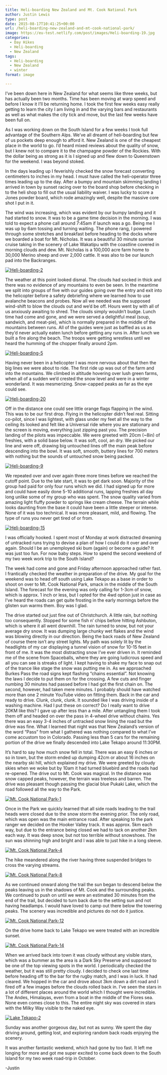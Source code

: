 ```yaml
---
title: Heli-boarding New Zealand and Mt. Cook National Park
author: Justin Lewis
type: post
date: 2015-08-17T10:41:25+00:00
url: /heli-boarding-new-zealand-and-mt-cook-national-park/
image: https://eu-test.netlify.com/post/images/Heli-boarding-19.jpg
categories:
  - Day Hikes
  - Heli-boarding
  - New Zealand
tags:
  - Heli-boarding
  - New Zealand
  - winter
format: image

---
```

I&#8217;ve been down here in New Zealand for what seems like three weeks, but has actually been two months. Time has been moving at warp speed and before I know it I&#8217;ll be returning home. I took the first few weeks easy really getting to learn the city I am living in and the varying bars and restaurants as well as what makes the city tick and move, but the last few weeks have been full on.

As I was working down on the South Island for a few weeks I took full advantage of the Southern Alps. We&#8217;ve all dreamt of heli-boarding but few of us pockets deep enough to afford it. New Zealand is one of the cheapest place in the world to go. I&#8217;d heard mixed reviews about the quality of snow, but I knew not to compare it to the champagne powder of the Rockies. With the dollar being as strong as it is I signed up and flew down to Queenstown for the weekend. I was beyond stoked.

In the days leading up I feverishly checked the snow forecast converting centimeters to inches in my head. I must have called the heli-operator three times leading up to the day. After a bumpy and mountain skimming landing I arrived in town by sunset racing over to the board shop before checking in to the heli shop to fill out the usual liability waiver. I was lucky to score a Jones powder board, which rode amazingly well, despite the massive core shot I put in it.

The wind was increasing, which was evident by our bumpy landing and it had started to snow. It was to be a game time decision in the morning. I was told to expect a phone call around 7:45am if launch was a go. Being me I was up by 6am tossing and turning waiting. The phone rang, I powered through some stretches and breakfast before heading to the docks where we boarded a boat for Mt. Nicholas. It was a beautiful 30 minute sunrise cruise taking in the scenery of Lake Wakatipu with the coastline covered in morning clouds and dew. Mt. Nicholas is a 100,000 acre farm home to 30,000 Merino sheep and over 2,000 cattle. It was also to be our launch pad into the Backranges.

<div class="ngg-gallery-singlepic-image " style="">
  <a href="http://www.elevationupgrade.com/wp-content/gallery/heli-boarding-and-mt-cook/Heli-boarding-2.jpg"
		     title=""
             data-src="http://www.elevationupgrade.com/wp-content/gallery/heli-boarding-and-mt-cook/Heli-boarding-2.jpg"
             data-thumbnail="http://www.elevationupgrade.com/wp-content/gallery/heli-boarding-and-mt-cook/thumbs/thumbs_Heli-boarding-2.jpg"
             data-image-id="237"
             data-title="Heli-boarding-2"
             data-description=""
             target='_self'
             class="ngg-fancybox" rel="071d1439967ccca3d20e6402ba62120c"> <img class="ngg-singlepic"
             src="http://www.elevationupgrade.com/wp-content/gallery/heli-boarding-and-mt-cook/dynamic/Heli-boarding-2.jpg-nggid03237-ngg0dyn-0x0x100-00f0w010c010r110f110r010t010.jpg"
             alt="Heli-boarding-2"
             title="Heli-boarding-2"
 /> </a>
</div>

<!--more-->

The weather at this point looked dismal. The clouds had socked in thick and there was no evidence of any mountains to even be seen. In the meantime we split into groups of five with our guides going over the entry and exit into the helicopter before a safety debriefing where we learned how to use avalanche beacons and probes. Now all we needed was the supposed wind-shift to blow the clouds out and we&#8217;d be off. Hours went by with all of us anxiously awaiting to shred. The clouds simply wouldn&#8217;t budge. Lunch time had come and gone, and we were served a delightful meal (soup, sandwich, and meat-pie), which is normally prepared in the middle of the mountains between runs. All of the guides were just as baffled as us as they&#8217;d never actually eaten lunch before getting any runs in. After lunch we built a fire along the beach. The troops were getting wrestless until we heard the humming of the chopper finally around 2pm.

<div class="ngg-gallery-singlepic-image " style="">
  <a href="http://www.elevationupgrade.com/wp-content/gallery/heli-boarding-and-mt-cook/Heli-boarding-5.jpg"
		     title=""
             data-src="http://www.elevationupgrade.com/wp-content/gallery/heli-boarding-and-mt-cook/Heli-boarding-5.jpg"
             data-thumbnail="http://www.elevationupgrade.com/wp-content/gallery/heli-boarding-and-mt-cook/thumbs/thumbs_Heli-boarding-5.jpg"
             data-image-id="238"
             data-title="Heli-boarding-5"
             data-description=""
             target='_self'
             class="ngg-fancybox" rel="0048b10b9b1633d9a7fdac09d1d8544c"> <img class="ngg-singlepic"
             src="http://www.elevationupgrade.com/wp-content/gallery/heli-boarding-and-mt-cook/dynamic/Heli-boarding-5.jpg-nggid03238-ngg0dyn-0x0x100-00f0w010c010r110f110r010t010.jpg"
             alt="Heli-boarding-5"
             title="Heli-boarding-5"
 /> </a>
</div>

Having never been in a helicopter I was more nervous about that then the big lines we were about to ride. The first ride up was out of the farm and into the mountains. We climbed in altitude hovering over lush green farms, when all of a sudden we&#8217;d crested the snow level and were in a winter wonderland. It was mesmerizing. Snow-capped peaks as far as the eye could see.

<div class="ngg-gallery-singlepic-image " style="">
  <a href="http://www.elevationupgrade.com/wp-content/gallery/heli-boarding-and-mt-cook/Heli-boarding-20.jpg"
		     title=""
             data-src="http://www.elevationupgrade.com/wp-content/gallery/heli-boarding-and-mt-cook/Heli-boarding-20.jpg"
             data-thumbnail="http://www.elevationupgrade.com/wp-content/gallery/heli-boarding-and-mt-cook/thumbs/thumbs_Heli-boarding-20.jpg"
             data-image-id="243"
             data-title="Heli-boarding-20"
             data-description=""
             target='_self'
             class="ngg-fancybox" rel="4bca275535d2e2fda0c72c14b27910c0"> <img class="ngg-singlepic"
             src="http://www.elevationupgrade.com/wp-content/gallery/heli-boarding-and-mt-cook/dynamic/Heli-boarding-20.jpg-nggid03243-ngg0dyn-0x0x100-00f0w010c010r110f110r010t010.jpg"
             alt="Heli-boarding-20"
             title="Heli-boarding-20"
 /> </a>
</div>

Off in the distance one could see little orange flags flapping in the wind. This was to be our first drop. Flying in the helicopter didn&#8217;t feel real. Sitting co-pilot, since I was lightest, with glass under my feet all the way to the ceiling its looked and felt like a Universal ride where you are stationary and the screen is moving, everything just zipping past you. The precision landing of the pilots was impeccable. We were greeted with 20cm (~8in) of freshies, with a solid base below. It was soft, cool, an dry. We picked our line and were off, drawing big untouched lines off the main peak before descending into the bowl. It was soft, smooth, buttery lines for 700 meters with nothing but the sounds of untouched snow being packed.

<div class="ngg-gallery-singlepic-image " style="">
  <a href="http://www.elevationupgrade.com/wp-content/gallery/heli-boarding-and-mt-cook/Heli-boarding-9.jpg"
		     title=""
             data-src="http://www.elevationupgrade.com/wp-content/gallery/heli-boarding-and-mt-cook/Heli-boarding-9.jpg"
             data-thumbnail="http://www.elevationupgrade.com/wp-content/gallery/heli-boarding-and-mt-cook/thumbs/thumbs_Heli-boarding-9.jpg"
             data-image-id="239"
             data-title="Heli-boarding-9"
             data-description=""
             target='_self'
             class="ngg-fancybox" rel="5092c7423d390c66489d51120f4c7b0d"> <img class="ngg-singlepic"
             src="http://www.elevationupgrade.com/wp-content/gallery/heli-boarding-and-mt-cook/dynamic/Heli-boarding-9.jpg-nggid03239-ngg0dyn-0x0x100-00f0w010c010r110f110r010t010.jpg"
             alt="Heli-boarding-9"
             title="Heli-boarding-9"
 /> </a>
</div>

We repeated over and over again three more times before we reached the cutoff point. Due to the late start, it was to get dark soon. Majority of the group had paid for only four runs which we did. I had signed up for more and could have easily done 5-10 additional runs, lapping freshies all day long unlike some of my group who was spent. The snow quality varied from amazing light fluffy powder to springs like cream cheese. The terrain while looks daunting from the base it could have been a little steeper or intense. None of it was too technical. It was more pleasant, mild, and flowing. The type of runs you never get tired of or from.

<div class="ngg-gallery-singlepic-image " style="">
  <a href="http://www.elevationupgrade.com/wp-content/gallery/heli-boarding-and-mt-cook/Heli-boarding-15.jpg"
		     title=""
             data-src="http://www.elevationupgrade.com/wp-content/gallery/heli-boarding-and-mt-cook/Heli-boarding-15.jpg"
             data-thumbnail="http://www.elevationupgrade.com/wp-content/gallery/heli-boarding-and-mt-cook/thumbs/thumbs_Heli-boarding-15.jpg"
             data-image-id="240"
             data-title="Heli-boarding-15"
             data-description=""
             target='_self'
             class="ngg-fancybox" rel="cc265620a5021ac6de2b46b329ffb9a8"> <img class="ngg-singlepic"
             src="http://www.elevationupgrade.com/wp-content/gallery/heli-boarding-and-mt-cook/dynamic/Heli-boarding-15.jpg-nggid03240-ngg0dyn-0x0x100-00f0w010c010r110f110r010t010.jpg"
             alt="Heli-boarding-15"
             title="Heli-boarding-15"
 /> </a>
</div>

I was officially hooked. I spent most of Monday at work distracted dreaming of untracked runs trying to devise a plan of how I could do it over and over again. Should I be an unemployed ski bum (again) or become a guide? It was just too fun. For now baby steps. How to spend the second weekend of my two week work trip to the South Island?

The week had come and gone and Friday afternoon approached rather fast. I frantically checked the weather in preparation of the drive. My goal for the weekend was to head off south using Lake Tekapo as a base in order to shoot on over to Mt. Cook National Park, smack in the middle of the South Island. The forecast for the evening was only calling for 1-3cm of snow, which is approx. 1 inch or less, but I opted for the 4wd option just in case as I’ve heard the roads can get quite frosting in the early mornings before the glisten sun warms them. Boy was I glad.

The drive started out just fine out of Christchurch. A little rain, but nothing too consequently. Stopped for some fish n’ chips before hitting Ashbuton, which is where it all went downhill. The rain turned to snow, but not your average dry snow. It was dumping large chunky wet flakes and the wind was blowing directly in our direction. Being the back roads of New Zealand of course there isn’t any street lights. My path was solely lit by the headlights of my car displaying a tunnel vision of snow for 10-15 feet in front of me. It was the most distracting snow I’ve ever driven in. It reminded me of the scene from Spaceballs, where they are going ludicrous speed and all you can see is streaks of light. I kept having to shake my face to snap out of the trance like stage the snow was putting me in. As we approached Burkes Pass the road signs kept flashing “chains essential”. Not knowing the laws I decide to put them on for the crossing. A few cuts and finger numbing 30 minutes had passed before I had got the first chain on. The second, however, had taken mere minutes. I probably should have watched more than one 2 minute YouTube video on fitting them. Back in the car and ready to drive. Clunk, clunk, clunk. It sounded like I was driving inside of a washing machine. Had I put these on correct? Do I really want to drive 20KM like this? I gave up after less than a mile. After untangling them I took them off and headed on over the pass in 4-wheel drive without chains. Yes there was an easy 3-4 inches of untracked snow lining the road but the drive was fine. What I learned that night was that New Zealand’s version of the word “Pass” from what I gathered was nothing compared to what I’ve come accustom too in Colorado. Passing less than 5 cars for the remaining portion of the drive we finally descended into Lake Tekapo around 11:30PM.

It&#8217;s hard to say how much snow fell in total. There was an easy 6 inches or so in town, but the storm ended up dumping 42cm or about 16 inches on the nearby ski hill, which explained my drive. We were greeted by cloudy skies when we woke but by 10am it had turned bluebird and the roads had re-opened. The drive out to Mt. Cook was magical. In the distance was snow capped peaks, however, the terrain was treeless and barren. The drive was pleasant though passing the glacial blue Pukaki Lake, which the road followed all the way to the Park.

<div class="ngg-gallery-singlepic-image " style="">
  <a href="http://www.elevationupgrade.com/wp-content/gallery/heli-boarding-and-mt-cook/Mt.-Cook-National-Park-1.jpg"
		     title=""
             data-src="http://www.elevationupgrade.com/wp-content/gallery/heli-boarding-and-mt-cook/Mt.-Cook-National-Park-1.jpg"
             data-thumbnail="http://www.elevationupgrade.com/wp-content/gallery/heli-boarding-and-mt-cook/thumbs/thumbs_Mt.-Cook-National-Park-1.jpg"
             data-image-id="249"
             data-title="Mt. Cook National Park-1"
             data-description=""
             target='_self'
             class="ngg-fancybox" rel="c11c2576b4bd48268c617546acd51a88"> <img class="ngg-singlepic"
             src="http://www.elevationupgrade.com/wp-content/gallery/heli-boarding-and-mt-cook/dynamic/Mt.-Cook-National-Park-1.jpg-nggid03249-ngg0dyn-0x0x100-00f0w010c010r110f110r010t010.jpg"
             alt="Mt. Cook National Park-1"
             title="Mt. Cook National Park-1"
 /> </a>
</div>

Once in the Park we quickly learned that all side roads leading to the trail heads were closed due to the snow storm the evening prior. The only road, which was open was the main entrance road. After speaking to the park ranger we decided on the Hooker Valley track. It was approx. 5km each way, but due to the entrance being closed we had to tack on another 2km each way. It was deep snow, but not too terrible without snowshoes. The sun was shinning high and bright and I was able to just hike in a long sleeve.

<div class="ngg-gallery-singlepic-image " style="">
  <a href="http://www.elevationupgrade.com/wp-content/gallery/heli-boarding-and-mt-cook/Mt.-Cook-National-Park-4.jpg"
		     title=""
             data-src="http://www.elevationupgrade.com/wp-content/gallery/heli-boarding-and-mt-cook/Mt.-Cook-National-Park-4.jpg"
             data-thumbnail="http://www.elevationupgrade.com/wp-content/gallery/heli-boarding-and-mt-cook/thumbs/thumbs_Mt.-Cook-National-Park-4.jpg"
             data-image-id="245"
             data-title="Mt. Cook National Park-4"
             data-description=""
             target='_self'
             class="ngg-fancybox" rel="78f66f87dcde3862268a1d40dba410f8"> <img class="ngg-singlepic"
             src="http://www.elevationupgrade.com/wp-content/gallery/heli-boarding-and-mt-cook/dynamic/Mt.-Cook-National-Park-4.jpg-nggid03245-ngg0dyn-0x0x100-00f0w010c010r110f110r010t010.jpg"
             alt="Mt. Cook National Park-4"
             title="Mt. Cook National Park-4"
 /> </a>
</div>

The hike meandered along the river having three suspended bridges to cross the varying streams.

<div class="ngg-gallery-singlepic-image " style="">
  <a href="http://www.elevationupgrade.com/wp-content/gallery/heli-boarding-and-mt-cook/Mt.-Cook-National-Park-8.jpg"
		     title=""
             data-src="http://www.elevationupgrade.com/wp-content/gallery/heli-boarding-and-mt-cook/Mt.-Cook-National-Park-8.jpg"
             data-thumbnail="http://www.elevationupgrade.com/wp-content/gallery/heli-boarding-and-mt-cook/thumbs/thumbs_Mt.-Cook-National-Park-8.jpg"
             data-image-id="246"
             data-title="Mt. Cook National Park-8"
             data-description=""
             target='_self'
             class="ngg-fancybox" rel="23a4bbb0c4588c4dfbdb845e96b150f1"> <img class="ngg-singlepic"
             src="http://www.elevationupgrade.com/wp-content/gallery/heli-boarding-and-mt-cook/dynamic/Mt.-Cook-National-Park-8.jpg-nggid03246-ngg0dyn-0x0x100-00f0w010c010r110f110r010t010.jpg"
             alt="Mt. Cook National Park-8"
             title="Mt. Cook National Park-8"
 /> </a>
</div>

As we continued onward along the trail the sun began to descend below the peaks leaving us in the shadows of Mt. Cook and the surrounding peaks. We continued to push on until we were an estimated 30 minutes from the end of the trail, but decided to turn back due to the setting sun and not having headlamps. I would have loved to camp out there below the towering peaks. The scenery was incredible and pictures do not do it justice.

<div class="ngg-gallery-singlepic-image " style="">
  <a href="http://www.elevationupgrade.com/wp-content/gallery/heli-boarding-and-mt-cook/Mt.-Cook-National-Park-12.jpg"
		     title=""
             data-src="http://www.elevationupgrade.com/wp-content/gallery/heli-boarding-and-mt-cook/Mt.-Cook-National-Park-12.jpg"
             data-thumbnail="http://www.elevationupgrade.com/wp-content/gallery/heli-boarding-and-mt-cook/thumbs/thumbs_Mt.-Cook-National-Park-12.jpg"
             data-image-id="247"
             data-title="Mt. Cook National Park-12"
             data-description=""
             target='_self'
             class="ngg-fancybox" rel="925908c17b39d98b86dda14eb2a1b2a1"> <img class="ngg-singlepic"
             src="http://www.elevationupgrade.com/wp-content/gallery/heli-boarding-and-mt-cook/dynamic/Mt.-Cook-National-Park-12.jpg-nggid03247-ngg0dyn-0x0x100-00f0w010c010r110f110r010t010.jpg"
             alt="Mt. Cook National Park-12"
             title="Mt. Cook National Park-12"
 /> </a>
</div>

On the drive home back to Lake Tekapo we were treated with an incredible sunset. 

<div class="ngg-gallery-singlepic-image " style="">
  <a href="http://www.elevationupgrade.com/wp-content/gallery/heli-boarding-and-mt-cook/Mt.-Cook-National-Park-14.jpg"
		     title=""
             data-src="http://www.elevationupgrade.com/wp-content/gallery/heli-boarding-and-mt-cook/Mt.-Cook-National-Park-14.jpg"
             data-thumbnail="http://www.elevationupgrade.com/wp-content/gallery/heli-boarding-and-mt-cook/thumbs/thumbs_Mt.-Cook-National-Park-14.jpg"
             data-image-id="248"
             data-title="Mt. Cook National Park-14"
             data-description=""
             target='_self'
             class="ngg-fancybox" rel="353f1b9e22b8531823cb365b0b74e127"> <img class="ngg-singlepic"
             src="http://www.elevationupgrade.com/wp-content/gallery/heli-boarding-and-mt-cook/dynamic/Mt.-Cook-National-Park-14.jpg-nggid03248-ngg0dyn-0x0x100-00f0w010c010r110f110r010t010.jpg"
             alt="Mt. Cook National Park-14"
             title="Mt. Cook National Park-14"
 /> </a>
</div>

When we arrived back into town it was cloudy without any visible stars, which was a bummer as the area is a Dark Sky Preserve and supposed to be one of the top viewing spots in the world. I periodically checked the weather, but it was still pretty cloudy. I decided to check one last time before heading off to the bar for the rugby match, and I was in luck. It had cleared. We hopped in the car and drove about 3km down a dirt road and I fired off a few images before the clouds rolled back in. I&#8217;ve seen the stars in a lot of different places around the world which I thought were incredible. The Andes, Himalayas, even from a boat in the middle of the Flores sea. None even comes close to this. The entire night sky was covered in stars with the Milky Way visible to the naked eye.

<div class="ngg-gallery-singlepic-image " style="">
  <a href="http://www.elevationupgrade.com/wp-content/gallery/heli-boarding-and-mt-cook/Lake-Tekapo-2.jpg"
		     title=""
             data-src="http://www.elevationupgrade.com/wp-content/gallery/heli-boarding-and-mt-cook/Lake-Tekapo-2.jpg"
             data-thumbnail="http://www.elevationupgrade.com/wp-content/gallery/heli-boarding-and-mt-cook/thumbs/thumbs_Lake-Tekapo-2.jpg"
             data-image-id="244"
             data-title="Lake Tekapo-2"
             data-description=""
             target='_self'
             class="ngg-fancybox" rel="0c9886a0ad7367f6ebf27e8bdc556500"> <img class="ngg-singlepic"
             src="http://www.elevationupgrade.com/wp-content/gallery/heli-boarding-and-mt-cook/dynamic/Lake-Tekapo-2.jpg-nggid03244-ngg0dyn-0x0x100-00f0w010c010r110f110r010t010.jpg"
             alt="Lake Tekapo-2"
             title="Lake Tekapo-2"
 /> </a>
</div>

Sunday was another gorgeous day, but not as sunny. We spent the day driving around, getting lost, and exploring random back roads enjoying the scenery.

It was another fantastic weekend, which had gone by too fast. It left me longing for more and got me super excited to come back down to the South Island for my two week road-trip in October.

-Justin